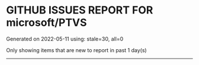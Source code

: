 
# GITHUB ISSUES REPORT FOR microsoft/PTVS


Generated on 2022-05-11 using: stale=30, all=0


Only showing items that are new to report in past 1 day(s)


---
